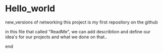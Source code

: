 # Hello_world
new_versions of networking
this project is my first repository on the github

in this file that called "ReadMe", we can add describtion and define our idea's for our projects and what we done on that.. 

end